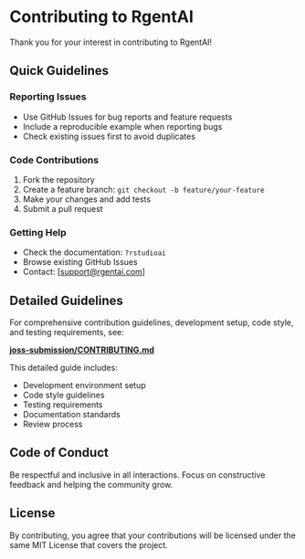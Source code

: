 # Contributing to RgentAI

Thank you for your interest in contributing to RgentAI!

## Quick Guidelines

### Reporting Issues
- Use GitHub Issues for bug reports and feature requests
- Include a reproducible example when reporting bugs
- Check existing issues first to avoid duplicates

### Code Contributions
1. Fork the repository
2. Create a feature branch: `git checkout -b feature/your-feature`
3. Make your changes and add tests
4. Submit a pull request

### Getting Help
- Check the documentation: `?rstudioai`
- Browse existing GitHub Issues
- Contact: [support@rgentai.com]

## Detailed Guidelines

For comprehensive contribution guidelines, development setup, code style, and testing requirements, see:

**[joss-submission/CONTRIBUTING.md](joss-submission/CONTRIBUTING.md)**

This detailed guide includes:
- Development environment setup
- Code style guidelines
- Testing requirements
- Documentation standards
- Review process

## Code of Conduct

Be respectful and inclusive in all interactions. Focus on constructive feedback and helping the community grow.

## License

By contributing, you agree that your contributions will be licensed under the same MIT License that covers the project.
